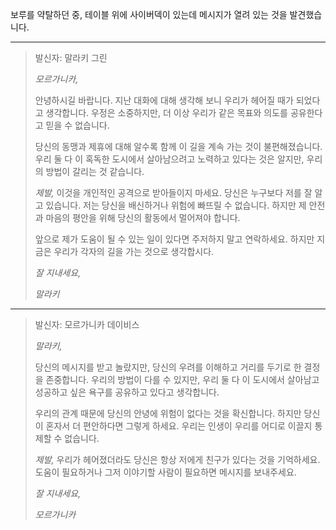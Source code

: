 보루를 약탈하던 중, 테이블 위에 사이버덱이 있는데 메시지가 열려 있는 것을 발견했습니다.

---

> 발신자: 말라키 그린
>
> _모르가니카,_
>
> 안녕하시길 바랍니다. 지난 대화에 대해 생각해 보니 우리가 헤어질 때가 되었다고 생각합니다. 우정은 소중하지만, 더 이상 우리가 같은 목표와 의도를 공유한다고 믿을 수 없습니다.
>
> 당신의 동맹과 제휴에 대해 알수록 함께 이 길을 계속 가는 것이 불편해졌습니다. 우리 둘 다 이 혹독한 도시에서 살아남으려고 노력하고 있다는 것은 알지만, 우리의 방법이 갈리는 것 같습니다.
>
> _제발,_ 이것을 개인적인 공격으로 받아들이지 마세요. 당신은 누구보다 저를 잘 알고 있습니다. 저는 당신을 배신하거나 위험에 빠뜨릴 수 없습니다. 하지만 제 안전과 마음의 평안을 위해 당신의 활동에서 멀어져야 합니다.
>
> 앞으로 제가 도움이 될 수 있는 일이 있다면 주저하지 말고 연락하세요. 하지만 지금은 우리가 각자의 길을 가는 것으로 생각합시다.
>
> _잘 지내세요,_
>
> _말라키_

---

> 발신자: 모르가니카 데이비스
>
> _말라키,_
>
> 당신의 메시지를 받고 놀랐지만, 당신의 우려를 이해하고 거리를 두기로 한 결정을 존중합니다. 우리의 방법이 다를 수 있지만, 우리 둘 다 이 도시에서 살아남고 성공하고 싶은 욕구를 공유하고 있다고 생각합니다.
>
> 우리의 관계 때문에 당신의 안녕에 위험이 없다는 것을 확신합니다. 하지만 당신이 혼자서 더 편안하다면 그렇게 하세요. 우리는 인생이 우리를 어디로 이끌지 통제할 수 없습니다.
>
> _제발,_ 우리가 헤어졌더라도 당신은 항상 저에게 친구가 있다는 것을 기억하세요. 도움이 필요하거나 그저 이야기할 사람이 필요하면 메시지를 보내주세요.
>
> _잘 지내세요,_
>
> _모르가니카_
